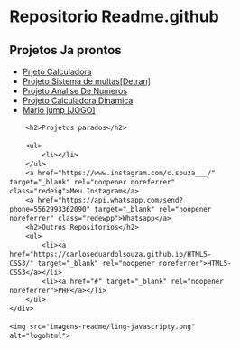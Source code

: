 <style>
    img {
        margin: 30px;
        display: inline-block;
        width: 200px;
    }

    div {
        display: inline-block;
        flex-direction: column;
        max-width: 400px;
    }

    a.redeig {
        margin: 8px;
        background-color: black;
        color: white;
        text-decoration: none;
        padding: 10px;
        border-radius: 5px;
        box-shadow: 0px 0px 10px black;
    }

    a.redewpp {
        margin: 8px;
        background-color: black;
        color: white;
        text-decoration: none;
        padding: 10px;
        border-radius: 5px;
        box-shadow: 0px 0px 10px black;
    }

    a.redeig:hover {
        background-color: rgb(255, 0, 242);
        color: black;
        transition: .5s;
        text-decoration: underline;
    }

    a.redewpp:hover {
        background-color: rgb(0, 255, 42);
        color: black;
        transition: .5s;
        text-decoration: underline;
    }

    main {
        margin: auto;
        max-width: 700px;
    }
</style>

<main>
    <div>
        <h1>Repositorio Readme.github</h1>
        <h2>Projetos Ja prontos</h2>
        <ul>
            <li><a href="calculadora/index.html" target="_blank" rel="noopener noreferrer">Prjeto Calculadora</a></li>
            <li><a href="sitema de multas/index.html" target="_blank" rel="noopener noreferrer">Projeto Sistema de multas[Detran]</a></li>
            <li><a href="analise de numeros/index.html" target="_blank" rel="noopener noreferrer">Projeto Analise De Numeros</a></li>
            <li><a href="calculadora-dinamica/index.html" target="_blank" rel="noopener noreferrer">Projeto Calculadora Dinamica</a></li>
            <li><a href="jogo-mario/index.html" target="_blank" rel="noopener noreferrer">Mario jump [JOGO]</a></li>
        </ul>
        
        <h2>Projetos parados</h2>
        
        <ul>
            <li></li>
        </ul>
        <a href="https://www.instagram.com/c.souza___/" target="_blank" rel="noopener noreferrer" class="redeig">Meu Instagram</a>
        <a href="https://api.whatsapp.com/send?phone=5562993362090" target="_blank" rel="noopener noreferrer" class="redewpp">Whatsapp</a>
        <h2>Outros Repositorios</h2>
        <ul>
            <li><a href="https://carloseduardolsouza.github.io/HTML5-CSS3/" target="_blank" rel="noopener noreferrer">HTML5-CSS3</a></li>
            <li><a href="#" target="_blank" rel="noopener noreferrer">PHP</a></li>
        </ul>
    </div>
    
    <img src="imagens-readme/ling-javascripty.png" alt="logohtml">
</main>